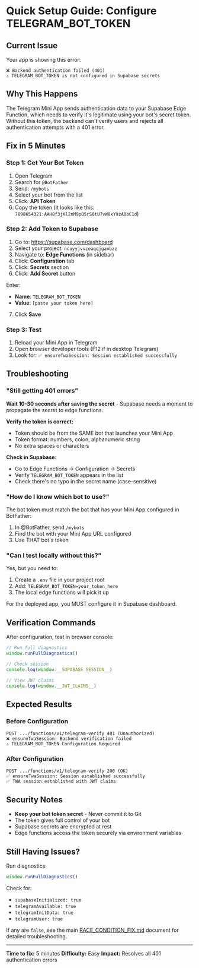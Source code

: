 # Quick Setup Guide: Configure TELEGRAM_BOT_TOKEN

## Current Issue

Your app is showing this error:
```
❌ Backend authentication failed (401)
⚠️ TELEGRAM_BOT_TOKEN is not configured in Supabase secrets
```

## Why This Happens

The Telegram Mini App sends authentication data to your Supabase Edge Function, which needs to verify it's legitimate using your bot's secret token. Without this token, the backend can't verify users and rejects all authentication attempts with a 401 error.

## Fix in 5 Minutes

### Step 1: Get Your Bot Token

1. Open Telegram
2. Search for `@BotFather`
3. Send: `/mybots`
4. Select your bot from the list
5. Click: **API Token**
6. Copy the token (it looks like this: `7898654321:AAH8f3jKl2nM9pQ5rS6tU7vW8xY9zA0bC1d`)

### Step 2: Add Token to Supabase

1. Go to: https://supabase.com/dashboard
2. Select your project: `ncuyyjvvzeaqqjganbzz`
3. Navigate to: **Edge Functions** (in sidebar)
4. Click: **Configuration** tab
5. Click: **Secrets** section
6. Click: **Add Secret** button

Enter:
- **Name**: `TELEGRAM_BOT_TOKEN`
- **Value**: `[paste your token here]`

7. Click **Save**

### Step 3: Test

1. Reload your Mini App in Telegram
2. Open browser developer tools (F12 if in desktop Telegram)
3. Look for: `✅ ensureTwaSession: Session established successfully`

## Troubleshooting

### "Still getting 401 errors"

**Wait 10-30 seconds after saving the secret** - Supabase needs a moment to propagate the secret to edge functions.

**Verify the token is correct:**
- Token should be from the SAME bot that launches your Mini App
- Token format: numbers, colon, alphanumeric string
- No extra spaces or characters

**Check in Supabase:**
- Go to Edge Functions → Configuration → Secrets
- Verify `TELEGRAM_BOT_TOKEN` appears in the list
- Check there's no typo in the secret name (case-sensitive)

### "How do I know which bot to use?"

The bot token must match the bot that has your Mini App configured in BotFather:
1. In @BotFather, send `/mybots`
2. Find the bot with your Mini App URL configured
3. Use THAT bot's token

### "Can I test locally without this?"

Yes, but you need to:
1. Create a `.env` file in your project root
2. Add: `TELEGRAM_BOT_TOKEN=your_token_here`
3. The local edge functions will pick it up

For the deployed app, you MUST configure it in Supabase dashboard.

## Verification Commands

After configuration, test in browser console:

```javascript
// Run full diagnostics
window.runFullDiagnostics()

// Check session
console.log(window.__SUPABASE_SESSION__)

// View JWT claims
console.log(window.__JWT_CLAIMS__)
```

## Expected Results

### Before Configuration
```
POST .../functions/v1/telegram-verify 401 (Unauthorized)
❌ ensureTwaSession: Backend verification failed
⚠️ TELEGRAM_BOT_TOKEN Configuration Required
```

### After Configuration
```
POST .../functions/v1/telegram-verify 200 (OK)
✅ ensureTwaSession: Session established successfully
✅ TWA session established with JWT claims
```

## Security Notes

- **Keep your bot token secret** - Never commit it to Git
- The token gives full control of your bot
- Supabase secrets are encrypted at rest
- Edge functions access the token securely via environment variables

## Still Having Issues?

Run diagnostics:
```javascript
window.runFullDiagnostics()
```

Check for:
- `supabaseInitialized: true`
- `telegramAvailable: true`
- `telegramInitData: true`
- `telegramUser: true`

If any are `false`, see the main [RACE_CONDITION_FIX.md](./RACE_CONDITION_FIX.md) document for detailed troubleshooting.

---

**Time to fix:** 5 minutes
**Difficulty:** Easy
**Impact:** Resolves all 401 authentication errors
